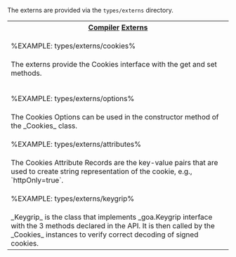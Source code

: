 The externs are provided via the `types/externs` directory.

<!-- <details>
<summary>Show [Externs](t)</summary> -->

<table>
<tr><th><a href="https://www.compiler.page">Compiler</a> <a href="../blob/master/types/externs">Externs</a></th></tr>
<!-- block-start -->
<tr><td>

%EXAMPLE: types/externs/cookies%
</td></tr>
<tr><td><md2html>
The externs provide the Cookies interface with the get and set methods.

</md2html></td></tr>

<!-- block-start -->
<!-- block-start -->
<tr><td>

%EXAMPLE: types/externs/options%
</td></tr>
<tr><td><md2html>
The Cookies Options can be used in the constructor method of the _Cookies_ class.
</md2html></td></tr>
<!-- block-start -->
<tr><td>

%EXAMPLE: types/externs/attributes%
</td></tr>
<tr><td><md2html>
The Cookies Attribute Records are the key-value pairs that are used to create string representation of the cookie, e.g., `httpOnly=true`.
</md2html></td></tr>

<!-- block-start -->
<tr><td>

%EXAMPLE: types/externs/keygrip%
</td></tr>
<tr><td><md2html>
_Keygrip_ is the class that implements _goa.Keygrip interface with the 3 methods declared in the API. It is then called by the
_Cookies_ instances to verify correct decoding of signed cookies.
</md2html></td></tr>

</table>

<!-- </details> -->
